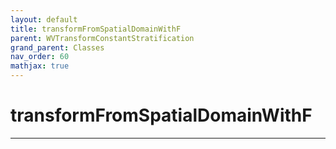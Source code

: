 ```yaml
---
layout: default
title: transformFromSpatialDomainWithF
parent: WVTransformConstantStratification
grand_parent: Classes
nav_order: 60
mathjax: true
---
```


#  transformFromSpatialDomainWithF




---

